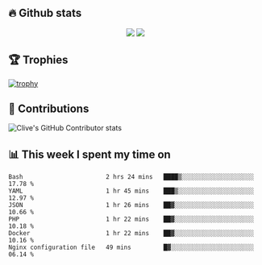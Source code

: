 ## &#128293; Github stats

<!-- GitHub Readme Streak Stats - https://github.com/DenverCoder1/github-readme-streak-stats -->
<p align="center">

<picture>
  <source 
    srcset="https://github-readme-stats.vercel.app/api?username=clivewalkden&count_private=true&show_icons=true&theme=darcula"
    media="(prefers-color-scheme: dark)"
  />
  <source
    srcset="https://github-readme-stats.vercel.app/api?username=clivewalkden&count_private=true&show_icons=true&theme=calm"
    media="(prefers-color-scheme: light), (prefers-color-scheme: no-preference)"
  />
  <img src="https://github-readme-stats.vercel.app/api?username=clivewalkden&count_private=true&show_icons=true&theme=darcula" />
</picture>

<a href="https://git.io/streak-stats" target="_blank">
  <img src="http://github-readme-streak-stats.herokuapp.com?user=clivewalkden&theme=darcula&date_format=j%20M%5B%20Y%5D" />
</a>

</p>

## &#127942; Trophies
[![trophy](https://github-profile-trophy.vercel.app/?username=clivewalkden&theme=onedark)](https://github.com/clivewalkden/github-profile-trophy)

## &#129309; Contributions
![Clive's GitHub Contributor stats](https://github-contributor-stats.vercel.app/api?username=clivewalkden)

## &#128202; This week I spent my time on
<!--START_SECTION:waka-->

```text
Bash                       2 hrs 24 mins   ████▒░░░░░░░░░░░░░░░░░░░░   17.78 %
YAML                       1 hr 45 mins    ███▒░░░░░░░░░░░░░░░░░░░░░   12.97 %
JSON                       1 hr 26 mins    ██▓░░░░░░░░░░░░░░░░░░░░░░   10.66 %
PHP                        1 hr 22 mins    ██▓░░░░░░░░░░░░░░░░░░░░░░   10.18 %
Docker                     1 hr 22 mins    ██▓░░░░░░░░░░░░░░░░░░░░░░   10.16 %
Nginx configuration file   49 mins         █▓░░░░░░░░░░░░░░░░░░░░░░░   06.14 %
```

<!--END_SECTION:waka-->
